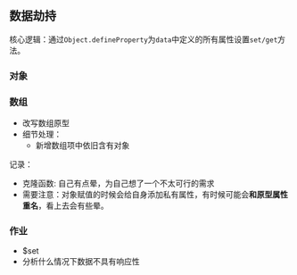 ## 数据劫持
核心逻辑：通过`Object.defineProperty`为`data`中定义的所有属性设置`set/get`方法。

### 对象

### 数组
* 改写数组原型
* 细节处理：
  * 新增数组项中依旧含有对象

记录：
* 克隆函数: 自己有点晕，为自己想了一个不太可行的需求
* 需要注意：对象赋值的时候会给自身添加私有属性，有时候可能会**和原型属性重名**，看上去会有些晕。

### 作业
* $set
* 分析什么情况下数据不具有响应性
